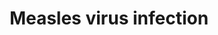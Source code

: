 ---
annotations:
- id: DOID:934
  parent: disease by infectious agent
  type: Disease Ontology
  value: viral infectious disease
- id: DOID:8622
  parent: disease by infectious agent
  type: Disease Ontology
  value: measles
- id: CL:0000542
  parent: native cell
  type: Cell Type Ontology
  value: lymphocyte
- id: CL:0000066
  parent: animal cell
  type: Cell Type Ontology
  value: epithelial cell
- id: CL:0000451
  parent: native cell
  type: Cell Type Ontology
  value: dendritic cell
- id: PW:0000818
  parent: signaling pathway
  type: Pathway Ontology
  value: signaling pathway pertinent to immunity
authors:
- Khanspers
- Egonw
- Finterly
- Eweitz
citedin: ''
communities:
- CPTAC
description: 'The measles virus is a single-stranded, negative-sense virus that exclusively
  infects humans. The measles virus has two surface proteins responsible for binding
  and fusion to target cells: hemagglutinin (H) and membrane fusion protein (F). Multiple
  receptors have been identified to bind these surface proteins: CD46, SLAM, Nectin-4
  and TLR. The viral proteins P, V and C suppress the innate immune response by inhibiting
  signaling for both type I IFN induction and JAK/STAT-mediated interferon-stimulated
  gene (ISG) induction. The virus also causes inhibition of IL-12 expression in dendritic
  cells, via H proteins on viral particles as well as N proteins from infected cells.  This
  pathway is based on [KEGG](https://www.genome.jp/kegg-bin/show_pathway?hsa05162).'
last-edited: 2025-03-03
ndex: null
organisms:
- Homo sapiens
redirect_from:
- /index.php/Pathway:WP4630
- /instance/WP4630
- /instance/WP4630_r137153
revision: r137153
schema-jsonld:
- '@context': https://schema.org/
  '@id': https://wikipathways.github.io/pathways/WP4630.html
  '@type': Dataset
  creator:
    '@type': Organization
    name: WikiPathways
  description: 'The measles virus is a single-stranded, negative-sense virus that
    exclusively infects humans. The measles virus has two surface proteins responsible
    for binding and fusion to target cells: hemagglutinin (H) and membrane fusion
    protein (F). Multiple receptors have been identified to bind these surface proteins:
    CD46, SLAM, Nectin-4 and TLR. The viral proteins P, V and C suppress the innate
    immune response by inhibiting signaling for both type I IFN induction and JAK/STAT-mediated
    interferon-stimulated gene (ISG) induction. The virus also causes inhibition of
    IL-12 expression in dendritic cells, via H proteins on viral particles as well
    as N proteins from infected cells.  This pathway is based on [KEGG](https://www.genome.jp/kegg-bin/show_pathway?hsa05162).'
  keywords:
  - ADAR
  - APAF1
  - BAD
  - BAK1
  - BAX
  - BBC3
  - BCL2
  - BCL2L1
  - BID
  - C
  - CASP3
  - CASP8
  - CASP9
  - CBLB
  - CCND1
  - CCND2
  - CCND3
  - CCNE1
  - CCNE2
  - CD209
  - CD28
  - CD3D
  - CD3E
  - CD3G
  - CD46
  - CDK2
  - CDK4
  - CDK6
  - CDKN1B
  - CHUK
  - CLEC4M
  - CSNK2A1
  - CSNK2A2
  - CSNK2A3
  - CSNK2B
  - CYCS
  - DDX58
  - EIF2AK1
  - EIF2AK2
  - EIF2AK3
  - EIF2AK4
  - EIF2S1
  - EIF3H
  - F
  - FADD
  - FAS
  - FASLG
  - FCGR2B
  - FOS
  - H
  - HSPA1A
  - HSPA1B
  - HSPA1L
  - HSPA2
  - HSPA6
  - HSPA8
  - IFIH1
  - IFNA1
  - IFNA10
  - IFNA13
  - IFNA14
  - IFNA16
  - IFNA17
  - IFNA2
  - IFNA21
  - IFNA4
  - IFNA5
  - IFNA6
  - IFNA7
  - IFNA8
  - IFNAR1
  - IFNAR2
  - IFNB1
  - IKBKB
  - IKBKE
  - IKBKG
  - IL12A
  - IL12B
  - IL1A
  - IL1B
  - IL2
  - IL2RA
  - IL2RB
  - IL2RG
  - IL6
  - IRAK1
  - IRAK4
  - IRF3
  - IRF7
  - IRF9
  - JAK1
  - JAK3
  - JUN
  - L
  - LPS
  - MAP3K7
  - MAPK10
  - MAPK8
  - MAPK9
  - MAVS
  - MSN
  - MX1
  - MYD88
  - N
  - NECTIN4
  - NFKB1
  - NFKB2
  - NFKBIA
  - NFKBIB
  - OAS1
  - OAS2
  - OAS3
  - P
  - PIK3CA
  - PIK3CB
  - PIK3CD
  - PIK3R1
  - PIK3R2
  - PIK3R3
  - RAB9A
  - RAB9B
  - RACK1
  - RCHY1
  - RELA
  - SLAMF1
  - STAT1
  - STAT2
  - STAT3
  - STAT5A
  - STAT5B
  - TAB2
  - TBK1
  - TLR2
  - TLR4
  - TLR7
  - TLR9
  - TNFAIP3
  - TP53
  - TP73
  - TRADD
  - TRAF3
  - TRAF6
  - TYK2
  - V
  license: CC0
  name: Measles virus infection
seo: CreativeWork
title: Measles virus infection
wpid: WP4630
---